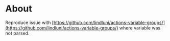 # About

Reproduce issue with [https://github.com/lindluni/actions-variable-groups/](https://github.com/lindluni/actions-variable-groups/) where variable was not parsed.